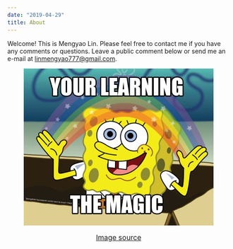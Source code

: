 ```yaml
---
date: "2019-04-29"
title: About
---
```


Welcome! This is Mengyao Lin. Please feel free to contact me if you have any comments or questions. Leave a public comment below or send me an e-mail at <linmengyao777@gmail.com>. 

<center>
<img src="https://github.com/caralin2018/IMG/raw/master/learning.jpg">

<font color=gray size=3>[Image source](https://www.mememaker.net/meme/your-learning-the-magic/)</font>

</center>
